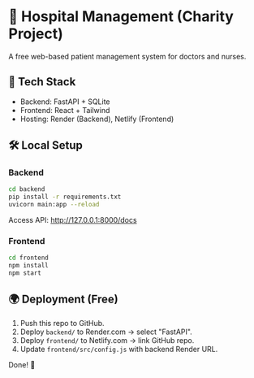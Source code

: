 # 🏥 Hospital Management (Charity Project)

A free web-based patient management system for doctors and nurses.

## 🚀 Tech Stack
- Backend: FastAPI + SQLite
- Frontend: React + Tailwind
- Hosting: Render (Backend), Netlify (Frontend)

## 🛠️ Local Setup

### Backend
```bash
cd backend
pip install -r requirements.txt
uvicorn main:app --reload
```
Access API: http://127.0.0.1:8000/docs

### Frontend
```bash
cd frontend
npm install
npm start
```

## 🌍 Deployment (Free)
1. Push this repo to GitHub.
2. Deploy `backend/` to Render.com → select "FastAPI".
3. Deploy `frontend/` to Netlify.com → link GitHub repo.
4. Update `frontend/src/config.js` with backend Render URL.

Done! 🎉
